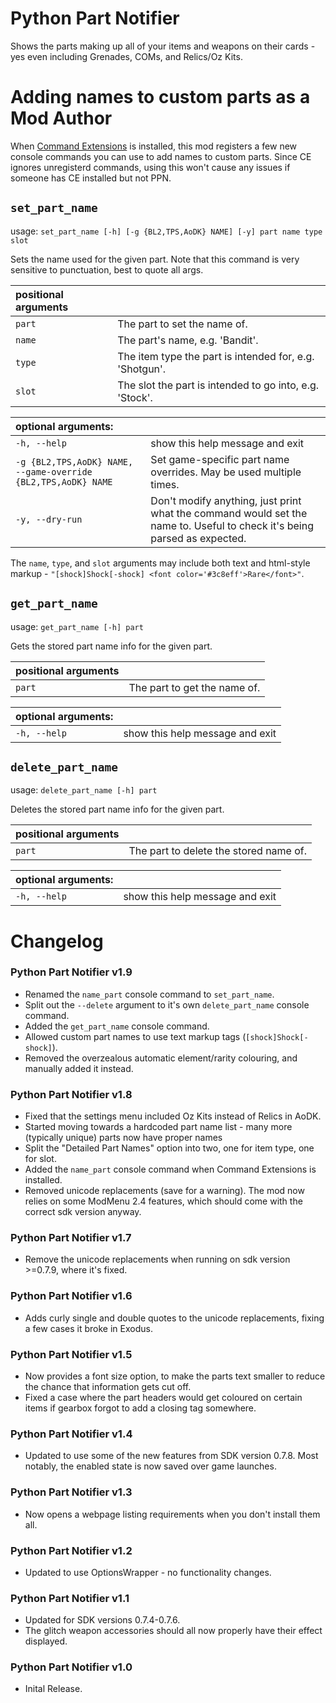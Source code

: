 # Python Part Notifier
Shows the parts making up all of your items and weapons on their cards - yes even including
Grenades, COMs, and Relics/Oz Kits.

# Adding names to custom parts as a Mod Author
When [Command Extensions](https://bl-sdk.github.io/mods/CommandExtensions/) is installed, this mod
registers a few new console commands you can use to add names to custom parts. Since CE ignores
unregisterd commands, using this won't cause any issues if someone has CE installed but not PPN.

## `set_part_name`
usage: `set_part_name [-h] [-g {BL2,TPS,AoDK} NAME] [-y] part name type slot`

Sets the name used for the given part. Note that this command is very sensitive to punctuation, best
to quote all args.

| positional arguments | |
|:---|:---|
| `part` | The part to set the name of. |
| `name` | The part's name, e.g. 'Bandit'. |
| `type` | The item type the part is intended for, e.g. 'Shotgun'. |
| `slot` | The slot the part is intended to go into, e.g. 'Stock'. |

| optional arguments: ||
|:---|:---|
| `-h, --help` | show this help message and exit |
| `-g {BL2,TPS,AoDK} NAME, --game-override {BL2,TPS,AoDK} NAME` | Set game-specific part name overrides. May be used multiple times. |
| `-y, --dry-run` | Don't modify anything, just print what the command would set the name to. Useful to check it's being parsed as expected. |

The `name`, `type`, and `slot` arguments may include both text and html-style markup -
`"[shock]Shock[-shock] <font color='#3c8eff'>Rare</font>"`.

## `get_part_name`
usage: `get_part_name [-h] part`

Gets the stored part name info for the given part.

| positional arguments | |
|:---|:---|
| `part` | The part to get the name of. |

| optional arguments: ||
|:---|:---|
| `-h, --help` | show this help message and exit |

## `delete_part_name`
usage: `delete_part_name [-h] part`

Deletes the stored part name info for the given part.

| positional arguments | |
|:---|:---|
| `part` | The part to delete the stored name of. |

| optional arguments: ||
|:---|:---|
| `-h, --help` | show this help message and exit |

# Changelog

### Python Part Notifier v1.9
- Renamed the `name_part` console command to `set_part_name`.
- Split out the `--delete` argument to it's own `delete_part_name` console command.
- Added the `get_part_name` console command.
- Allowed custom part names to use text markup tags (`[shock]Shock[-shock]`).
- Removed the overzealous automatic element/rarity colouring, and manually added it instead.

### Python Part Notifier v1.8
- Fixed that the settings menu included Oz Kits instead of Relics in AoDK.
- Started moving towards a hardcoded part name list - many more (typically unique) parts now have
  proper names
- Split the "Detailed Part Names" option into two, one for item type, one for slot.
- Added the `name_part` console command when Command Extensions is installed.
- Removed unicode replacements (save for a warning). The mod now relies on some ModMenu 2.4
  features, which should come with the correct sdk version anyway.

### Python Part Notifier v1.7
- Remove the unicode replacements when running on sdk version >=0.7.9, where it's fixed.

### Python Part Notifier v1.6
- Adds curly single and double quotes to the unicode replacements, fixing a few cases it broke in
  Exodus.

### Python Part Notifier v1.5
- Now provides a font size option, to make the parts text smaller to reduce the chance that
  information gets cut off.
- Fixed a case where the part headers would get coloured on certain items if gearbox forgot to add a
  closing tag somewhere.

### Python Part Notifier v1.4
- Updated to use some of the new features from SDK version 0.7.8. Most notably, the enabled state is
  now saved over game launches.

### Python Part Notifier v1.3
- Now opens a webpage listing requirements when you don't install them all.

### Python Part Notifier v1.2
- Updated to use OptionsWrapper - no functionality changes.

### Python Part Notifier v1.1
- Updated for SDK versions 0.7.4-0.7.6.
- The glitch weapon accessories should all now properly have their effect displayed.

### Python Part Notifier v1.0
- Inital Release.
